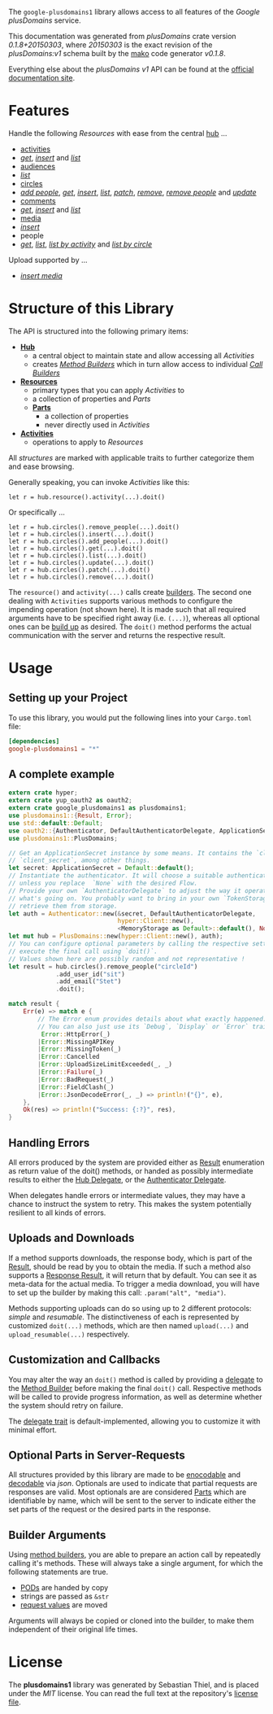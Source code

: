 <!---
DO NOT EDIT !
This file was generated automatically from 'src/mako/api/README.md.mako'
DO NOT EDIT !
-->
The `google-plusdomains1` library allows access to all features of the *Google plusDomains* service.

This documentation was generated from *plusDomains* crate version *0.1.8+20150303*, where *20150303* is the exact revision of the *plusDomains:v1* schema built by the [mako](http://www.makotemplates.org/) code generator *v0.1.8*.

Everything else about the *plusDomains* *v1* API can be found at the
[official documentation site](https://developers.google.com/+/domains/).
# Features

Handle the following *Resources* with ease from the central [hub](http://byron.github.io/google-apis-rs/google_plusdomains1/struct.PlusDomains.html) ... 

* [activities](http://byron.github.io/google-apis-rs/google_plusdomains1/struct.Activity.html)
 * [*get*](http://byron.github.io/google-apis-rs/google_plusdomains1/struct.ActivityGetCall.html), [*insert*](http://byron.github.io/google-apis-rs/google_plusdomains1/struct.ActivityInsertCall.html) and [*list*](http://byron.github.io/google-apis-rs/google_plusdomains1/struct.ActivityListCall.html)
* [audiences](http://byron.github.io/google-apis-rs/google_plusdomains1/struct.Audience.html)
 * [*list*](http://byron.github.io/google-apis-rs/google_plusdomains1/struct.AudienceListCall.html)
* [circles](http://byron.github.io/google-apis-rs/google_plusdomains1/struct.Circle.html)
 * [*add people*](http://byron.github.io/google-apis-rs/google_plusdomains1/struct.CircleAddPeopleCall.html), [*get*](http://byron.github.io/google-apis-rs/google_plusdomains1/struct.CircleGetCall.html), [*insert*](http://byron.github.io/google-apis-rs/google_plusdomains1/struct.CircleInsertCall.html), [*list*](http://byron.github.io/google-apis-rs/google_plusdomains1/struct.CircleListCall.html), [*patch*](http://byron.github.io/google-apis-rs/google_plusdomains1/struct.CirclePatchCall.html), [*remove*](http://byron.github.io/google-apis-rs/google_plusdomains1/struct.CircleRemoveCall.html), [*remove people*](http://byron.github.io/google-apis-rs/google_plusdomains1/struct.CircleRemovePeopleCall.html) and [*update*](http://byron.github.io/google-apis-rs/google_plusdomains1/struct.CircleUpdateCall.html)
* [comments](http://byron.github.io/google-apis-rs/google_plusdomains1/struct.Comment.html)
 * [*get*](http://byron.github.io/google-apis-rs/google_plusdomains1/struct.CommentGetCall.html), [*insert*](http://byron.github.io/google-apis-rs/google_plusdomains1/struct.CommentInsertCall.html) and [*list*](http://byron.github.io/google-apis-rs/google_plusdomains1/struct.CommentListCall.html)
* [media](http://byron.github.io/google-apis-rs/google_plusdomains1/struct.Media.html)
 * [*insert*](http://byron.github.io/google-apis-rs/google_plusdomains1/struct.MediaInsertCall.html)
* people
 * [*get*](http://byron.github.io/google-apis-rs/google_plusdomains1/struct.PeopleGetCall.html), [*list*](http://byron.github.io/google-apis-rs/google_plusdomains1/struct.PeopleListCall.html), [*list by activity*](http://byron.github.io/google-apis-rs/google_plusdomains1/struct.PeopleListByActivityCall.html) and [*list by circle*](http://byron.github.io/google-apis-rs/google_plusdomains1/struct.PeopleListByCircleCall.html)


Upload supported by ...

* [*insert media*](http://byron.github.io/google-apis-rs/google_plusdomains1/struct.MediaInsertCall.html)



# Structure of this Library

The API is structured into the following primary items:

* **[Hub](http://byron.github.io/google-apis-rs/google_plusdomains1/struct.PlusDomains.html)**
    * a central object to maintain state and allow accessing all *Activities*
    * creates [*Method Builders*](http://byron.github.io/google-apis-rs/google_plusdomains1/trait.MethodsBuilder.html) which in turn
      allow access to individual [*Call Builders*](http://byron.github.io/google-apis-rs/google_plusdomains1/trait.CallBuilder.html)
* **[Resources](http://byron.github.io/google-apis-rs/google_plusdomains1/trait.Resource.html)**
    * primary types that you can apply *Activities* to
    * a collection of properties and *Parts*
    * **[Parts](http://byron.github.io/google-apis-rs/google_plusdomains1/trait.Part.html)**
        * a collection of properties
        * never directly used in *Activities*
* **[Activities](http://byron.github.io/google-apis-rs/google_plusdomains1/trait.CallBuilder.html)**
    * operations to apply to *Resources*

All *structures* are marked with applicable traits to further categorize them and ease browsing.

Generally speaking, you can invoke *Activities* like this:

```Rust,ignore
let r = hub.resource().activity(...).doit()
```

Or specifically ...

```ignore
let r = hub.circles().remove_people(...).doit()
let r = hub.circles().insert(...).doit()
let r = hub.circles().add_people(...).doit()
let r = hub.circles().get(...).doit()
let r = hub.circles().list(...).doit()
let r = hub.circles().update(...).doit()
let r = hub.circles().patch(...).doit()
let r = hub.circles().remove(...).doit()
```

The `resource()` and `activity(...)` calls create [builders][builder-pattern]. The second one dealing with `Activities` 
supports various methods to configure the impending operation (not shown here). It is made such that all required arguments have to be 
specified right away (i.e. `(...)`), whereas all optional ones can be [build up][builder-pattern] as desired.
The `doit()` method performs the actual communication with the server and returns the respective result.

# Usage

## Setting up your Project

To use this library, you would put the following lines into your `Cargo.toml` file:

```toml
[dependencies]
google-plusdomains1 = "*"
```

## A complete example

```Rust
extern crate hyper;
extern crate yup_oauth2 as oauth2;
extern crate google_plusdomains1 as plusdomains1;
use plusdomains1::{Result, Error};
use std::default::Default;
use oauth2::{Authenticator, DefaultAuthenticatorDelegate, ApplicationSecret, MemoryStorage};
use plusdomains1::PlusDomains;

// Get an ApplicationSecret instance by some means. It contains the `client_id` and 
// `client_secret`, among other things.
let secret: ApplicationSecret = Default::default();
// Instantiate the authenticator. It will choose a suitable authentication flow for you, 
// unless you replace  `None` with the desired Flow.
// Provide your own `AuthenticatorDelegate` to adjust the way it operates and get feedback about 
// what's going on. You probably want to bring in your own `TokenStorage` to persist tokens and
// retrieve them from storage.
let auth = Authenticator::new(&secret, DefaultAuthenticatorDelegate,
                              hyper::Client::new(),
                              <MemoryStorage as Default>::default(), None);
let mut hub = PlusDomains::new(hyper::Client::new(), auth);
// You can configure optional parameters by calling the respective setters at will, and
// execute the final call using `doit()`.
// Values shown here are possibly random and not representative !
let result = hub.circles().remove_people("circleId")
             .add_user_id("sit")
             .add_email("Stet")
             .doit();

match result {
    Err(e) => match e {
        // The Error enum provides details about what exactly happened.
        // You can also just use its `Debug`, `Display` or `Error` traits
         Error::HttpError(_)
        |Error::MissingAPIKey
        |Error::MissingToken(_)
        |Error::Cancelled
        |Error::UploadSizeLimitExceeded(_, _)
        |Error::Failure(_)
        |Error::BadRequest(_)
        |Error::FieldClash(_)
        |Error::JsonDecodeError(_, _) => println!("{}", e),
    },
    Ok(res) => println!("Success: {:?}", res),
}

```
## Handling Errors

All errors produced by the system are provided either as [Result](http://byron.github.io/google-apis-rs/google_plusdomains1/enum.Result.html) enumeration as return value of 
the doit() methods, or handed as possibly intermediate results to either the 
[Hub Delegate](http://byron.github.io/google-apis-rs/google_plusdomains1/trait.Delegate.html), or the [Authenticator Delegate](http://byron.github.io/google-apis-rs/google_plusdomains1/../yup-oauth2/trait.AuthenticatorDelegate.html).

When delegates handle errors or intermediate values, they may have a chance to instruct the system to retry. This 
makes the system potentially resilient to all kinds of errors.

## Uploads and Downloads
If a method supports downloads, the response body, which is part of the [Result](http://byron.github.io/google-apis-rs/google_plusdomains1/enum.Result.html), should be
read by you to obtain the media.
If such a method also supports a [Response Result](http://byron.github.io/google-apis-rs/google_plusdomains1/trait.ResponseResult.html), it will return that by default.
You can see it as meta-data for the actual media. To trigger a media download, you will have to set up the builder by making
this call: `.param("alt", "media")`.

Methods supporting uploads can do so using up to 2 different protocols: 
*simple* and *resumable*. The distinctiveness of each is represented by customized 
`doit(...)` methods, which are then named `upload(...)` and `upload_resumable(...)` respectively.

## Customization and Callbacks

You may alter the way an `doit()` method is called by providing a [delegate](http://byron.github.io/google-apis-rs/google_plusdomains1/trait.Delegate.html) to the 
[Method Builder](http://byron.github.io/google-apis-rs/google_plusdomains1/trait.CallBuilder.html) before making the final `doit()` call. 
Respective methods will be called to provide progress information, as well as determine whether the system should 
retry on failure.

The [delegate trait](http://byron.github.io/google-apis-rs/google_plusdomains1/trait.Delegate.html) is default-implemented, allowing you to customize it with minimal effort.

## Optional Parts in Server-Requests

All structures provided by this library are made to be [enocodable](http://byron.github.io/google-apis-rs/google_plusdomains1/trait.RequestValue.html) and 
[decodable](http://byron.github.io/google-apis-rs/google_plusdomains1/trait.ResponseResult.html) via *json*. Optionals are used to indicate that partial requests are responses 
are valid.
Most optionals are are considered [Parts](http://byron.github.io/google-apis-rs/google_plusdomains1/trait.Part.html) which are identifiable by name, which will be sent to 
the server to indicate either the set parts of the request or the desired parts in the response.

## Builder Arguments

Using [method builders](http://byron.github.io/google-apis-rs/google_plusdomains1/trait.CallBuilder.html), you are able to prepare an action call by repeatedly calling it's methods.
These will always take a single argument, for which the following statements are true.

* [PODs][wiki-pod] are handed by copy
* strings are passed as `&str`
* [request values](http://byron.github.io/google-apis-rs/google_plusdomains1/trait.RequestValue.html) are moved

Arguments will always be copied or cloned into the builder, to make them independent of their original life times.

[wiki-pod]: http://en.wikipedia.org/wiki/Plain_old_data_structure
[builder-pattern]: http://en.wikipedia.org/wiki/Builder_pattern
[google-go-api]: https://github.com/google/google-api-go-client

# License
The **plusdomains1** library was generated by Sebastian Thiel, and is placed 
under the *MIT* license.
You can read the full text at the repository's [license file][repo-license].

[repo-license]: https://github.com/Byron/google-apis-rs/LICENSE.md
